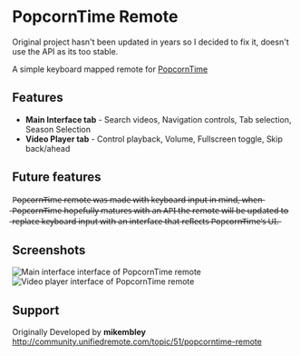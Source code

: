 # PopcornTime Remote 
Original project hasn't been updated in years so I decided to fix it, doesn't use the API as its too stable.

A simple keyboard mapped remote for [PopcornTime](https://popcorntime.sh)

## Features
* **Main Interface tab** - Search videos, Navigation controls, Tab selection, Season Selection
* **Video Player tab** - Control playback, Volume, Fullscreen toggle, Skip back/ahead

## Future features
P̶o̶p̶c̶o̶r̶n̶T̶i̶m̶e̶ ̶r̶e̶m̶o̶t̶e̶ ̶w̶a̶s̶ ̶m̶a̶d̶e̶ ̶w̶i̶t̶h̶ ̶k̶e̶y̶b̶o̶a̶r̶d̶ ̶i̶n̶p̶u̶t̶ ̶i̶n̶ ̶m̶i̶n̶d̶,̶ ̶w̶h̶e̶n̶ ̶P̶o̶p̶c̶o̶r̶n̶T̶i̶m̶e̶ ̶h̶o̶p̶e̶f̶u̶l̶l̶y̶ ̶m̶a̶t̶u̶r̶e̶s̶ ̶w̶i̶t̶h̶ ̶a̶n̶ ̶A̶P̶I̶ ̶t̶h̶e̶ ̶r̶e̶m̶o̶t̶e̶ ̶w̶i̶l̶l̶ ̶b̶e̶ ̶u̶p̶d̶a̶t̶e̶d̶ ̶t̶o̶ ̶r̶e̶p̶l̶a̶c̶e̶ ̶k̶e̶y̶b̶o̶a̶r̶d̶ ̶i̶n̶p̶u̶t̶ ̶w̶i̶t̶h̶ ̶a̶n̶ ̶i̶n̶t̶e̶r̶f̶a̶c̶e̶ ̶t̶h̶a̶t̶ ̶r̶e̶f̶l̶e̶c̶t̶s̶ ̶P̶o̶p̶c̶o̶r̶n̶T̶i̶m̶e̶'̶s̶ ̶U̶I̶.̶

## Screenshots
<img alt="Main interface interface of PopcornTime remote"  src='http://i.imgur.com/9eXJe9M.png' > 
<img alt="Video player interface of PopcornTime remote"  src='http://i.imgur.com/3sVnZoZ.png' >

## Support
Originally Developed by **mikembley**  
http://community.unifiedremote.com/topic/51/popcorntime-remote
